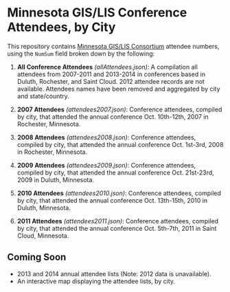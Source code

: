 # Minnesota GIS/LIS Conference Attendees, by City

This repository contains [Minnesota GIS/LIS Consortium](http://www.mngislis.org) attendee numbers, using the `NumSum` field broken down by the following:

1. **All Conference Attendees** *(allAttendees.json)*: A compilation all attendees from 2007-2011 and 2013-2014 in conferences based in Duluth, Rochester, and Saint Cloud. 2012 attendee records are not available. Attendees names have been removed and aggregated by city and state/country.  

2. **2007 Attendees** *(attendees2007.json)*: Conference attendees, compiled by city, that attended the annual conference Oct. 10th-12th, 2007 in Rochester, Minnesota.

3. **2008 Attendees** *(attendees2008.json)*: Conference attendees, compiled by city, that attended the annual conference Oct. 1st-3rd, 2008 in Rochester, Minnesota.

4. **2009 Attendees** *(attendees2009.json)*: Conference attendees, compiled by city, that attended the annual conference Oct. 21st-23rd, 2009 in Duluth, Minnesota.

5. **2010 Attendees** *(attendees2010.json)*: Conference attendees, compiled by city, that attended the annual conference Oct. 13th-15th, 2010 in Duluth, Minnesota.

6. **2011 Attendees** *(attendees2011.json)*: Conference attendees, compiled by city, that attended the annual conference Oct. 5th-7th, 2011 in Saint Cloud, Minnesota.
  
## Coming Soon
- 2013 and 2014 annual attendee lists (Note: 2012 data is unavailable).    
- An interactive map displaying the attendee lists, by city.